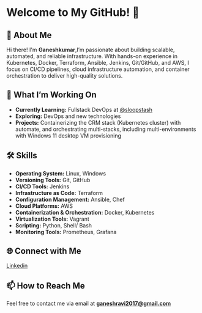 # Welcome to My GitHub! 👋

## 🚀 About Me

Hi there! I'm **Ganeshkumar**,I’m passionate about building scalable, automated, and reliable infrastructure. With hands-on experience in Kubernetes, Docker, Terraform, Ansible, Jenkins, Git/GitHub, and AWS, I focus on CI/CD pipelines, cloud infrastructure automation, and container orchestration to deliver high-quality solutions.

## 🌟 What I’m Working On

- **Currently Learning:** Fullstack DevOps at [@sloopstash](https://github.com/sloopstash)
- **Exploring:** DevOps and new technologies
- **Projects:**  Containerizing the CRM stack (Kubernetes cluster) with automate, and orchestrating multi-stacks, including multi-environments with Windows 11 desktop VM provisioning

## 🛠 Skills

- **Operating System:** Linux, Windows
- **Versioning Tools:** Git, GitHub
- **CI/CD Tools:** Jenkins
- **Infrastructure as Code:** Terraform 
- **Configuration Management:** Ansible, Chef 
- **Cloud Platforms:** AWS 
- **Containerization & Orchestration:** Docker, Kubernetes 
- **Virtualization Tools:** Vagrant 
- **Scripting:** Python, Shell/ Bash 
- **Monitoring Tools:** Prometheus, Grafana

## 🌐 Connect with Me

[Linkedin](https://www.linkedin.com/in/ganeshkumarmarimuthu)

## 📫 How to Reach Me

Feel free to contact me via email at **ganeshravi2017@gmail.com**
